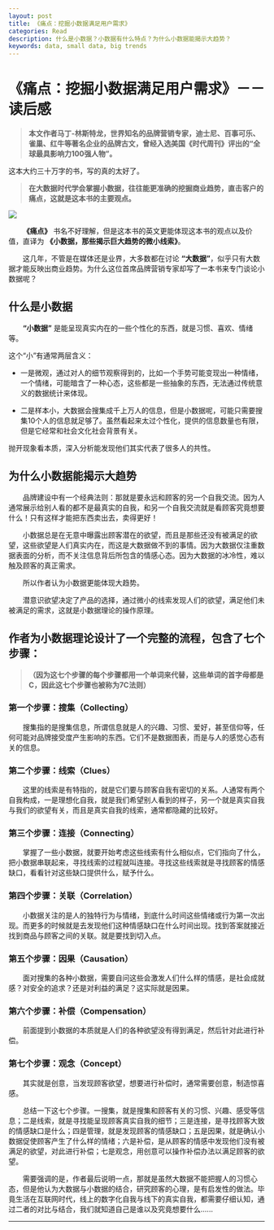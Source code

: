 ```yaml
---
layout: post
title: 《痛点：挖掘小数据满足用户需求》
categories: Read
description: 什么是小数据？小数据有什么特点？为什么小数据能揭示大趋势？
keywords: data, small data, big trends
---
```


# 《痛点：挖掘小数据满足用户需求》－－读后感

> **本文作者马丁-林斯特龙，世界知名的品牌营销专家，迪士尼、百事可乐、雀巢、红牛等著名企业的品牌古文，曾经入选美国《时代周刊》评出的“全球最具影响力100强人物”。**

这本大约三十万字的书，写的真的太好了。

> **在大数据时代学会掌握小数据，往往能更准确的挖掘商业趋势，直击客户的痛点，这就是这本书的主要观点。**

<img align="center" src="https://github.com/weakchen007/aiwv.github.io/assets/58799395/bc4e63e5-843a-4ee6-95af-35332b488596">

&emsp;&emsp;**《痛点》** 书名不好理解，但是这本书的英文更能体现这本书的观点以及价值，直译为 **《小数据，那些揭示巨大趋势的微小线索》**。

&emsp;&emsp;这几年，不管是在媒体还是业界，大多数都在讨论 **“大数据”**，似乎只有大数据才能反映出商业趋势。为什么这位首席品牌营销专家却写了一本书来专门谈论小数据呢？

## 什么是小数据

&emsp;&emsp;**“小数据”** 是能呈现真实内在的一些个性化的东西，就是习惯、喜欢、情绪等。

这个“小”有通常两层含义：

* 一是微观，通过对人的细节观察得到的，比如一个手势可能变现出一种情绪，一个情绪，可能暗含了一种心态，这些都是一些抽象的东西，无法通过传统意义的数据统计来体现。

* 二是样本小，大数据会搜集成千上万人的信息，但是小数据呢，可能只需要搜集10个人的信息就足够了。虽然看起来太过个性化，提供的信息数量也有限，但是它经常和社会文化社会背景有关。

抛开现象看本质，深入分析能发现他们其实代表了很多人的共性。

## 为什么小数据能揭示大趋势

&emsp;&emsp;品牌建设中有一个经典法则：那就是要永远和顾客的另一个自我交流。因为人通常展示给别人看的都不是最真实的自我，和另一个自我交流就是看顾客究竟想要什么！只有这样才能把东西卖出去，卖得更好！

&emsp;&emsp;小数据总是在无意中曝露出顾客潜在的欲望，而且是那些还没有被满足的欲望，这些欲望是人们真实内在，而这是大数据做不到的事情。因为大数据仅注重数据表面的分析，而不关注信息背后所包含的情感心态。因为大数据的冰冷性，难以触及顾客的真正需求。

&emsp;&emsp;所以作者认为小数据更能体现大趋势。

&emsp;&emsp;潜意识欲望决定了产品的选择，通过微小的线索发现人们的欲望，满足他们未被满足的需求，这就是小数据理论的操作原理。

## 作者为小数据理论设计了一个完整的流程，包含了七个步骤：

> **（因为这七个步骤的每个步骤都用一个单词来代替，这些单词的首字母都是C，因此这七个步骤也被称为7C法则）**

### 第一个步骤：搜集（Collecting）

&emsp;&emsp;搜集指的是搜集信息，所谓信息就是人的兴趣、习惯、爱好，甚至信仰等，任何可能对品牌接受度产生影响的东西。它们不是数据图表，而是与人的感觉心态有关的信息。

### 第二个步骤：线索（Clues）

&emsp;&emsp;这里的线索是有特指的，就是它们要与顾客自我有密切的关系。人通常有两个自我构成，一是理想化自我，就是我们希望别人看到的样子，另一个就是真实自我与我们的欲望有关，而且是真实自我的线索，通常都隐藏的比较好。

### 第三个步骤：连接（Connecting）

&emsp;&emsp;掌握了一些小数据，就要开始考虑这些线索有什么相似点，它们指向了什么，把小数据串联起来，寻找线索的过程就叫连接。寻找这些线索就是寻找顾客的情感缺口，看看针对这些缺口提供什么，赋予什么。

### 第四个步骤：关联（Correlation）

&emsp;&emsp;小数据关注的是人的独特行为与情绪，到底什么时间这些情绪或行为第一次出现。而更多的时候就是去发现他们这种情感缺口在什么时间出现。找到答案就接近找到商品与顾客之间的关联。就是要找到切入点。

### 第五个步骤：因果（Causation）

&emsp;&emsp;面对搜集的各种小数据，需要自问这些会激发人们什么样的情感，是社会成就感？对安全的追求？还是对利益的满足？这实际就是因果。

### 第六个步骤：补偿（Compensation）

&emsp;&emsp;前面提到小数据的本质就是人们的各种欲望没有得到满足，然后针对此进行补偿。

### 第七个步骤：观念（Concept）

&emsp;&emsp;其实就是创意，当发现顾客欲望，想要进行补偿时，通常需要创意，制造惊喜感。

&emsp;&emsp;总结一下这七个步骤。一搜集，就是搜集和顾客有关的习惯、兴趣、感受等信息；二是线索，就是寻找能呈现顾客真实自我的细节；三是连接，是寻找顾客大致的情感缺口是什么；四是管理，就是发现顾客的情感缺口；五是因果，就是确认小数据促使顾客产生了什么样的情绪；六是补偿，是从顾客的情感中发现他们没有被满足的欲望，对此进行补偿；七是观念，用创意可以操作补偿办法以满足顾客的欲望。

&emsp;&emsp;需要强调的是，作者最后说明一点，那就是虽然大数据不能把握人的习惯心态，但是他认为大数据与小数据的结合，研究顾客的心理，是有启发性的做法。毕竟生活在互联网时代，线上的数字化自我与线下的真实自我，都需要仔细认知，通过二者的对比与结合，我们就知道自己是谁以及究竟想要什么......




------------------------------
